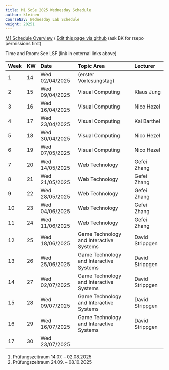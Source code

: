 ```yaml
---
title: M1 SoSe 2025 Wednesday Schedule
author: kleinen
CourseNav: Wednesday Lab Schedule
weight: 20251
---
```

 
[M1 Schedule Overview](/classes/m1)
/
[Edit this page via github](https://github.com/progwebtec/classes-module/blob/main/content/classes/ss2025/m1/schedule/index.md) (ask BK for rsepo permissions first)

Time and Room: See LSF (link in external links above)


| Week | KW  | Date                                                   | Topic Area                              | Lecturer        |
| :--- | :-- | :----------------------------------------------------- | :-------------------------------------- | :-------------- |
|1 | 14 | Wed 02/04/2025 | (erster Vorlesungstag)                  |                 |
|2 | 15 | Wed 09/04/2025 | Visual Computing                        | Klaus Jung      |
|3 | 16 | Wed 16/04/2025 | Visual Computing                        | Nico Hezel      |
|4 | 17 | Wed 23/04/2025 | Visual Computing                        | Kai Barthel     |
|5 | 18 | Wed 30/04/2025 | Visual Computing                        | Nico Hezel      |
|6 | 19 | Wed 07/05/2025 | Visual Computing                        | Nico Hezel      |
|7 | 20 | Wed 14/05/2025 | Web Technology                          | Gefei Zhang     |
|8 | 21 | Wed 21/05/2025 | Web Technology                          | Gefei Zhang     |
|9 | 22 | Wed 28/05/2025 | Web Technology                          | Gefei Zhang     |
|10 | 23 | Wed 04/06/2025 | Web Technology                          | Gefei Zhang     |
|11 | 24 | Wed 11/06/2025 | Web Technology                          | Gefei Zhang     |
|12 | 25 | Wed 18/06/2025 | Game Technology and Interactive Systems | David Strippgen |
|13 | 26 | Wed 25/06/2025 | Game Technology and Interactive Systems | David Strippgen |
|14 | 27 | Wed 02/07/2025 | Game Technology and Interactive Systems | David Strippgen |
|15 | 28 | Wed 09/07/2025 | Game Technology and Interactive Systems | David Strippgen |
|16 | 29 | Wed 16/07/2025 | Game Technology and Interactive Systems | David Strippgen |
|17 | 30 | Wed 23/07/2025 |                                         |                 |


1. Prüfungszeitraum	14.07. – 02.08.2025
2. Prüfungszeitraum	24.09. – 08.10.2025













